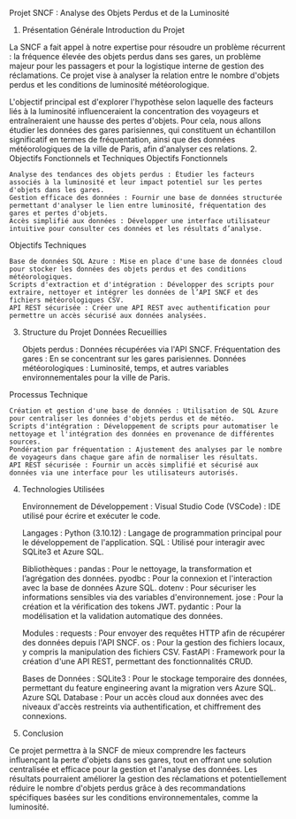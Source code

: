 Projet SNCF : Analyse des Objets Perdus et de la Luminosité
1. Présentation Générale
Introduction du Projet

La SNCF a fait appel à notre expertise pour résoudre un problème récurrent : la fréquence élevée des objets perdus dans ses gares, un problème majeur pour les passagers et pour la logistique interne de gestion des réclamations. Ce projet vise à analyser la relation entre le nombre d'objets perdus et les conditions de luminosité météorologique.

L'objectif principal est d'explorer l'hypothèse selon laquelle des facteurs liés à la luminosité influenceraient la concentration des voyageurs et entraîneraient une hausse des pertes d'objets. Pour cela, nous allons étudier les données des gares parisiennes, qui constituent un échantillon significatif en termes de fréquentation, ainsi que des données météorologiques de la ville de Paris, afin d'analyser ces relations.
2. Objectifs Fonctionnels et Techniques
Objectifs Fonctionnels

    Analyse des tendances des objets perdus : Étudier les facteurs associés à la luminosité et leur impact potentiel sur les pertes d'objets dans les gares.
    Gestion efficace des données : Fournir une base de données structurée permettant d'analyser le lien entre luminosité, fréquentation des gares et pertes d'objets.
    Accès simplifié aux données : Développer une interface utilisateur intuitive pour consulter ces données et les résultats d’analyse.

Objectifs Techniques

    Base de données SQL Azure : Mise en place d'une base de données cloud pour stocker les données des objets perdus et des conditions météorologiques.
    Scripts d'extraction et d'intégration : Développer des scripts pour extraire, nettoyer et intégrer les données de l’API SNCF et des fichiers météorologiques CSV.
    API REST sécurisée : Créer une API REST avec authentification pour permettre un accès sécurisé aux données analysées.

3. Structure du Projet
Données Recueillies

    Objets perdus : Données récupérées via l'API SNCF.
    Fréquentation des gares : En se concentrant sur les gares parisiennes.
    Données météorologiques : Luminosité, temps, et autres variables environnementales pour la ville de Paris.

Processus Technique

    Création et gestion d'une base de données : Utilisation de SQL Azure pour centraliser les données d'objets perdus et de météo.
    Scripts d'intégration : Développement de scripts pour automatiser le nettoyage et l'intégration des données en provenance de différentes sources.
    Pondération par fréquentation : Ajustement des analyses par le nombre de voyageurs dans chaque gare afin de normaliser les résultats.
    API REST sécurisée : Fournir un accès simplifié et sécurisé aux données via une interface pour les utilisateurs autorisés.

4. Technologies Utilisées

    Environnement de Développement :
        Visual Studio Code (VSCode) : IDE utilisé pour écrire et exécuter le code.

    Langages :
        Python (3.10.12) : Langage de programmation principal pour le développement de l'application.
        SQL : Utilisé pour interagir avec SQLite3 et Azure SQL.

    Bibliothèques :
        pandas : Pour le nettoyage, la transformation et l’agrégation des données.
        pyodbc : Pour la connexion et l'interaction avec la base de données Azure SQL.
        dotenv : Pour sécuriser les informations sensibles via des variables d'environnement.
        jose : Pour la création et la vérification des tokens JWT.
        pydantic : Pour la modélisation et la validation automatique des données.

    Modules :
        requests : Pour envoyer des requêtes HTTP afin de récupérer des données depuis l'API SNCF.
        os : Pour la gestion des fichiers locaux, y compris la manipulation des fichiers CSV.
        FastAPI : Framework pour la création d'une API REST, permettant des fonctionnalités CRUD.

    Bases de Données :
        SQLite3 : Pour le stockage temporaire des données, permettant du feature engineering avant la migration vers Azure SQL.
        Azure SQL Database : Pour un accès cloud aux données avec des niveaux d'accès restreints via authentification, et chiffrement des connexions.

5. Conclusion

Ce projet permettra à la SNCF de mieux comprendre les facteurs influençant la perte d'objets dans ses gares, tout en offrant une solution centralisée et efficace pour la gestion et l'analyse des données. Les résultats pourraient améliorer la gestion des réclamations et potentiellement réduire le nombre d'objets perdus grâce à des recommandations spécifiques basées sur les conditions environnementales, comme la luminosité.
